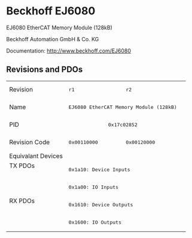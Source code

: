 # Beckhoff EJ6080

EJ6080 EtherCAT Memory Module (128kB)

Beckhoff Automation GmbH & Co. KG

Documentation: <a href="http://www.beckhoff.com/EJ6080">http://www.beckhoff.com/EJ6080</a>

## Revisions and PDOs
<table>
<tr >
<td class="first">Revision</td>
<td ><pre>r1</pre></td>
<td ><pre>r2</pre></td>
</tr>
<tr >
<td class="first">Name</td>
<td  colspan=2 align="center"><pre>EJ6080 EtherCAT Memory Module (128kB)</pre></td>
</tr>
<tr >
<td class="first">PID</td>
<td  colspan=2 align="center"><pre>0x17c02852</pre></td>
</tr>
<tr >
<td class="first">Revision Code</td>
<td ><pre>0x00110000</pre></td>
<td ><pre>0x00120000</pre></td>
</tr>
<tr >
<td class="first">Equivalant Devices</td>
<td  colspan=2 align="center"></td>
</tr>
<tr class="txpdo pdosection">
<td class="first" rowspan=2 valign=top>TX PDOs</td>
<td colspan=2 align="left"><pre>0x1a10: Device Inputs</pre></td>
<td></td>
</tr>
<tr class="txpdo pdosection">
<td  colspan=2 align="left"><pre>0x1a00: IO Inputs</pre></td>
</tr>
<tr class="rxpdo pdosection">
<td class="first" rowspan=2 valign=top>RX PDOs</td>
<td colspan=2 align="left"><pre>0x1610: Device Outputs</pre></td>
<td></td>
</tr>
<tr class="rxpdo pdosection">
<td  colspan=2 align="left"><pre>0x1600: IO Outputs</pre></td>
</tr>
</table>
